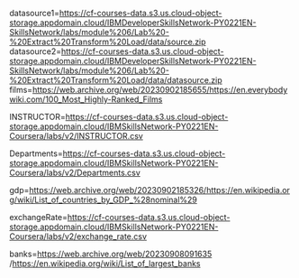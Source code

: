 datasource1=https://cf-courses-data.s3.us.cloud-object-storage.appdomain.cloud/IBMDeveloperSkillsNetwork-PY0221EN-SkillsNetwork/labs/module%206/Lab%20-%20Extract%20Transform%20Load/data/source.zip
datasource2=https://cf-courses-data.s3.us.cloud-object-storage.appdomain.cloud/IBMDeveloperSkillsNetwork-PY0221EN-SkillsNetwork/labs/module%206/Lab%20-%20Extract%20Transform%20Load/data/datasource.zip
films=https://web.archive.org/web/20230902185655/https://en.everybodywiki.com/100_Most_Highly-Ranked_Films

INSTRUCTOR=https://cf-courses-data.s3.us.cloud-object-storage.appdomain.cloud/IBMSkillsNetwork-PY0221EN-Coursera/labs/v2/INSTRUCTOR.csv

Departments=https://cf-courses-data.s3.us.cloud-object-storage.appdomain.cloud/IBMSkillsNetwork-PY0221EN-Coursera/labs/v2/Departments.csv

gdp=https://web.archive.org/web/20230902185326/https://en.wikipedia.org/wiki/List_of_countries_by_GDP_%28nominal%29

exchangeRate=https://cf-courses-data.s3.us.cloud-object-storage.appdomain.cloud/IBMSkillsNetwork-PY0221EN-Coursera/labs/v2/exchange_rate.csv

banks=https://web.archive.org/web/20230908091635 /https://en.wikipedia.org/wiki/List_of_largest_banks
